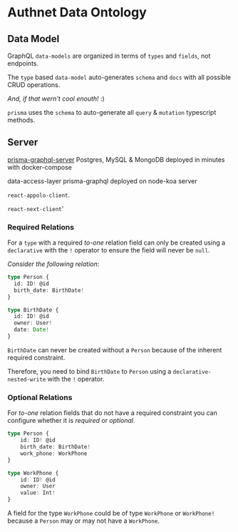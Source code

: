 # Authnet Data Ontology

## Data Model
GraphQL `data-models` are organized in terms of `types` and `fields`, not endpoints. 

The `type` based `data-model` auto-generates `schema` and `docs` with all possible CRUD operations.  

_And, if that wern't cool enouth!_ :)

`prisma` uses the `schema` to auto-generate all `query` & `mutation` typescript methods.

## Server
[prisma-graphql-server](https://github.com/flavioespinoza/prisma-graphql-server)
Postgres, MySQL & MongoDB deployed in minutes with docker-compose

data-access-layer 
prisma-graphql deployed on node-koa server






`react-appolo-client`.


`react-next-client`'






### Required Relations

For a `type` with a required _to-one_ relation field can only be created using a `declarative` with the `!` operator to ensure the field will never be `null`.

_Consider the following relation_:
```ts
type Person {
  id: ID! @id
  birth_date: BirthDate!
}

type BirthDate {
  id: ID! @id
  owner: User!
  date: Date!
}
```

`BirthDate` can never be created without a `Person` because of the inherent required constraint. 

Therefore, you need to bind `BirthDate` to `Person` using a `declarative-nested-write` with the `!` operator.

### Optional Relations
For _to-one_ relation fields that do not have a required constraint you can configure whether it is _required_ or _optional_.



```ts
type Person {
	id: ID! @id
	birth_date: BirthDate! 
	work_phone: WorkPhone
}

type WorkPhone {
	id: ID! @id
	owner: User
	value: Int!
}
```


A field for the type `WorkPhone` could be of type `WorkPhone` or `WorkPhone!` because a `Person` may or may not have a `WorkPhone`.
